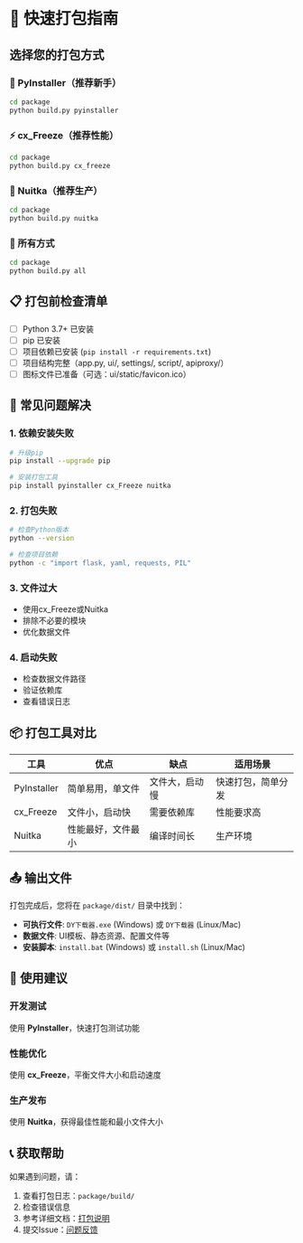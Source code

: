 # 🚀 快速打包指南

## 选择您的打包方式

### 🔨 PyInstaller（推荐新手）
```bash
cd package
python build.py pyinstaller
```

### ⚡ cx_Freeze（推荐性能）
```bash
cd package
python build.py cx_freeze
```

### 🚀 Nuitka（推荐生产）
```bash
cd package
python build.py nuitka
```

### 🔄 所有方式
```bash
cd package
python build.py all
```

## 📋 打包前检查清单

- [ ] Python 3.7+ 已安装
- [ ] pip 已安装
- [ ] 项目依赖已安装 (`pip install -r requirements.txt`)
- [ ] 项目结构完整（app.py, ui/, settings/, script/, apiproxy/）
- [ ] 图标文件已准备（可选：ui/static/favicon.ico）

## 🔧 常见问题解决

### 1. 依赖安装失败
```bash
# 升级pip
pip install --upgrade pip

# 安装打包工具
pip install pyinstaller cx_Freeze nuitka
```

### 2. 打包失败
```bash
# 检查Python版本
python --version

# 检查项目依赖
python -c "import flask, yaml, requests, PIL"
```

### 3. 文件过大
- 使用cx_Freeze或Nuitka
- 排除不必要的模块
- 优化数据文件

### 4. 启动失败
- 检查数据文件路径
- 验证依赖库
- 查看错误日志

## 📦 打包工具对比

| 工具 | 优点 | 缺点 | 适用场景 |
|------|------|------|----------|
| PyInstaller | 简单易用，单文件 | 文件大，启动慢 | 快速打包，简单分发 |
| cx_Freeze | 文件小，启动快 | 需要依赖库 | 性能要求高 |
| Nuitka | 性能最好，文件最小 | 编译时间长 | 生产环境 |

## 📤 输出文件

打包完成后，您将在 `package/dist/` 目录中找到：

- **可执行文件**: `DY下载器.exe` (Windows) 或 `DY下载器` (Linux/Mac)
- **数据文件**: UI模板、静态资源、配置文件等
- **安装脚本**: `install.bat` (Windows) 或 `install.sh` (Linux/Mac)

## 🎯 使用建议

### 开发测试
使用 **PyInstaller**，快速打包测试功能

### 性能优化
使用 **cx_Freeze**，平衡文件大小和启动速度

### 生产发布
使用 **Nuitka**，获得最佳性能和最小文件大小

## 📞 获取帮助

如果遇到问题，请：

1. 查看打包日志：`package/build/`
2. 检查错误信息
3. 参考详细文档：[打包说明](README.md)
4. 提交Issue：[问题反馈](https://github.com/CmeiLYL/DYDownload/issues) 